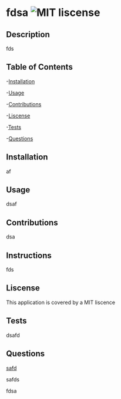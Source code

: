 
  # fdsa   ![MIT liscense](https://img.shields.io/badge/Liscence-MIT-green) 

  ## Description 

  fds 

  ## Table of Contents 

  -[Installation](#installation)

  -[Usage](#usage) 

  -[Contributions](#contributions) 

  -[Liscense](#liscense) 

  -[Tests](#tests) 

  -[Questions](#questions) 

  ## Installation 

  af 

  ## Usage 

  dsaf 

  ## Contributions 

  dsa 

  ## Instructions 

  fds 

  ## Liscense 

  This application is covered by a MIT liscence
  ## Tests 

  dsafd 

  ## Questions 

  [safd](https://github.com/safd) 

  safds 

  fdsa 

  